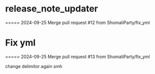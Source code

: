 # release_note_updater
=====
2024-09-25
Merge pull request #12 from ShomaliParty/fix_yml

Fix yml
=====
=====
2024-09-25
Merge pull request #13 from ShomaliParty/fix_yml

change delimitor again smh

